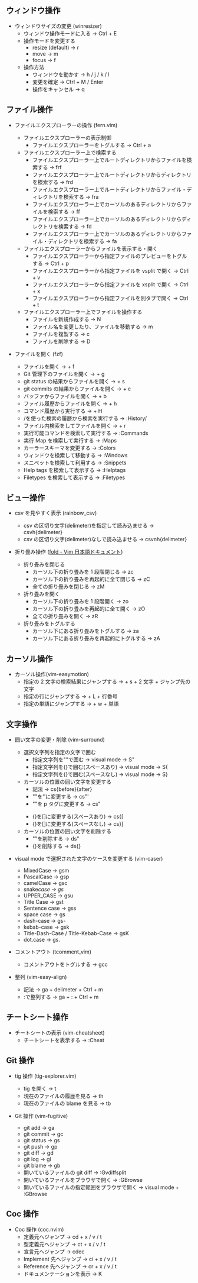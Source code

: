 ## ウィンドウ操作

-   ウィンドウサイズの変更 (winresizer)
    -   ウィンドウ操作モードに入る -> Ctrl + E
    -   操作モードを変更する
        -   resize (default) -> r
        -   move -> m
        -   focus -> f
    -   操作方法
        -   ウィンドウを動かす -> h / j / k / l
        -   変更を確定 -> Ctrl + M / Enter
        -   操作をキャンセル -> q

## ファイル操作

-   ファイルエクスプローラーの操作 (fern.vim)

    -   ファイルエクスプローラーの表示制御
        -   ファイルエクスプローラーをトグルする -> Ctrl + a
    -   ファイルエクスプローラー上で検索する
        -   ファイルエクスプローラー上でルートディレクトリからファイルを検索する -> frf
        -   ファイルエクスプローラー上でルートディレクトリからディレクトリを検索する -> frd
        -   ファイルエクスプローラー上でルートディレクトリからファイル・ディレクトリを検索する -> fra
        -   ファイルエクスプローラー上でカーソルのあるディレクトリからファイルを検索する -> ff
        -   ファイルエクスプローラー上でカーソルのあるディレクトリからディレクトリを検索する -> fd
        -   ファイルエクスプローラー上でカーソルのあるディレクトリからファイル・ディレクトリを検索する -> fa
    -   ファイルエクスプローラーからファイルを表示する・開く
        -   ファイルエクスプローラーから指定ファイルのプレビューをトグルする -> Ctrl + p
        -   ファイルエクスプローラーから指定ファイルを vsplit で開く -> Ctrl + v
        -   ファイルエクスプローラーから指定ファイルを xsplit で開く -> Ctrl + x
        -   ファイルエクスプローラーから指定ファイルを別タブで開く -> Ctrl + t
    -   ファイルエクスプローラー上でファイルを操作する
        -   ファイルを新規作成する -> N
        -   ファイル名を変更したり、ファイルを移動する -> m
        -   ファイルを複製する -> c
        -   ファイルを削除する -> D

-   ファイルを開く (fzf)
    -   ファイルを開く -> <Leader> + f
    -   Git 管理下のファイルを開く -> <Leader> + g
    -   git status の結果からファイルを開く -> <Leader> + s
    -   git commits の結果からファイルを開く -> <Leader> + c
    -   バッファからファイルを開く -> <Leader> + b
    -   ファイル履歴からファイルを開く -> <Leader> + h
    -   コマンド履歴から実行する -> <Leader> + H
    -   /を使った検索の履歴から検索を実行する -> :History/
    -   ファイル内検索をしてファイルを開く -> <Leader> + r
    -   実行可能コマンドを検索して実行する -> :Commands
    -   実行 Map を検索して実行する -> :Maps
    -   カーラースキーマを変更する -> :Colors
    -   ウィンドウを検索して移動する -> :Windows
    -   スニペットを検索して利用する -> :Snippets
    -   Help tags を検索して表示する -> :Helptags
    -   Filetypes を検索して表示する -> :Filetypes

## ビュー操作

-   csv を見やすく表示 (rainbow_csv)

    -   csv の区切り文字(delimeter)を指定して読み込ませる -> csvh{delimeter}
    -   csv の区切り文字(delimeter)なしで読み込ませる -> csvnh{delimeter}

-   折り畳み操作 ([fold - Vim 日本語ドキュメント](https://vim-jp.org/vimdoc-ja/fold.html))
    -   折り畳みを閉じる
        -   カーソル下の折り畳みを 1 段階閉じる -> zc
        -   カーソル下の折り畳みを再起的に全て閉じる -> zC
        -   全ての折り畳みを閉じる -> zM
    -   折り畳みを開く
        -   カーソル下の折り畳みを 1 段階開く -> zo
        -   カーソル下の折り畳みを再起的に全て開く -> zO
        -   全ての折り畳みを開く -> zR
    -   折り畳みをトグルする
        -   カーソル下にある折り畳みをトグルする -> za
        -   カーソル下にある折り畳みを再起的にトグルする -> zA

## カーソル操作

-   カーソル操作(vim-easymotion)
    -   指定の 2 文字の検索結果にジャンプする -> <Leader> + s + 2 文字 + ジャンプ先の文字
    -   指定の行にジャンプする -> <Leader> + L + 行番号
    -   指定の単語にジャンプする -> <Leader> + w + 単語

## 文字操作

-   囲い文字の変更・削除 (vim-surround)

    -   選択文字列を指定の文字で囲む
        -   指定文字列を""で囲む -> visual mode -> S"
        -   指定文字列を{}で囲む(スペースあり) -> visual mode -> S{
        -   指定文字列を{}で囲む(スペースなし) -> visual mode -> S}
    -   カーソルの位置の囲い文字を変更する
        -   記法 -> cs{before}{after}
        -   ""を''に変更する -> cs"'
        -   ""を p タグに変更する -> cs"<p>
        -   {}を[]に変更する(スペースあり) -> cs{[
        -   {}を[]に変更する(スペースなし) -> cs}]
    -   カーソルの位置の囲い文字を削除する
        -   ""を削除する -> ds"
        -   {}を削除する -> ds{}

-   visual mode で選択された文字のケースを変更する (vim-caser)

    -   MixedCase -> gsm
    -   PascalCase -> gsp
    -   camelCase -> gsc
    -   snake*case -> gs*
    -   UPPER_CASE -> gsu
    -   Title Case -> gst
    -   Sentence case -> gss
    -   space case -> gs<space>
    -   dash-case -> gs-
    -   kebab-case -> gsk
    -   Title-Dash-Case / Title-Kebab-Case -> gsK
    -   dot.case -> gs.

-   コメントアウト (tcomment_vim)

    -   コメントアウトをトグルする -> gcc

-   整列 (vim-easy-align)
    -   記法 -> ga + delimeter + Ctrl + m
    -   :で整列する -> ga + : + Ctrl + m

## チートシート操作

-   チートシートの表示 (vim-cheatsheet)
    -   チートシートを表示する -> :Cheat

## Git 操作

-   tig 操作 (tig-explorer.vim)

    -   tig を開く -> <Leader>t
    -   現在のファイルの履歴を見る -> <Leader>th
    -   現在のファイルの blame を見る -> <Leader>tb

-   Git 操作 (vim-fugitive)
    -   git add -> <leader>ga
    -   git commit -> <leader>gc
    -   git status -> <leader>gs
    -   git push -> <leader>gp
    -   git diff -> <leader>gd
    -   git log -> <leader>gl
    -   git blame -> <leader>gb
    -   開いているファイルの git diff -> :Gvdiffsplit
    -   開いているファイルをブラウザで開く -> :GBrowse
    -   開いているファイルの指定範囲をブラウザで開く -> visual mode + :GBrowse

## Coc 操作

-   Coc 操作 (coc.nvim)
    -   定義元へジャンプ -> cd + x / v / t
    -   型定義元へジャンプ -> ct + x / v / t
    -   宣言元へジャンプ -> cdec
    -   Implement 先へジャンプ -> ci + x / v / t
    -   Reference 先へジャンプ -> cr + x / v / t
    -   ドキュメンテーションを表示 -> K
